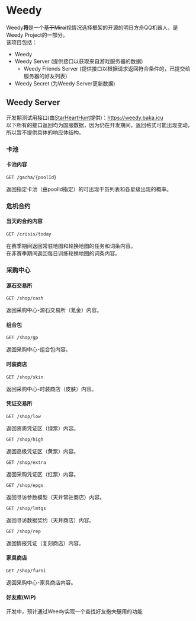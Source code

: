 # Weedy
Weedy**将**是一个~~基于Mirai~~视情况选择框架的开源的明日方舟QQ机器人，是Weedy Project的一部分。  
该项目包括：  
- Weedy 
- Weedy Server (提供接口以获取来自游戏服务器的数据)
    - Weedy Friends Server (提供接口以根据请求返回符合条件的，已提交给服务器的好友列表)
- Weedy Secret (为Weedy Server更新数据)

## Weedy Server
开发期测试用接口(由[StarHeartHunt](https://github.com/StarHeartHunt)提供)：https://weedy.baka.icu  
以下所有的接口返回均为国服数据，因为仍在开发期间，返回格式可能出现变动，所以暂不提供具体的响应体结构。

### 卡池
#### 卡池内容
```
GET /gacha/{poolId}
```
返回指定卡池（由poolId指定）的可出现干员列表和各星级出现的概率。

### 危机合约
#### 当天的合约内容
```
GET /crisis/today
```
在赛季期间返回常驻地图和轮换地图的任务和词条内容。  
在非赛季期间返回每日训练轮换地图的词条内容。

### 采购中心
#### 源石交易所
```
GET /shop/cash
```
返回采购中心-源石交易所（氪金）内容。  
#### 组合包
```
GET /shop/gp
```
返回采购中心-组合包内容。  
#### 时装商店
```
GET /shop/skin
```
返回采购中心-时装商店（皮肤）内容。  
#### 凭证交易所
```
GET /shop/low
```
返回资质凭证区（绿票）内容。  
```
GET /shop/high
```
返回高级凭证区（黄票）内容。  
```
GET /shop/extra
```
返回采购凭证区（红票）内容。  
```
GET /shop/epgs
```
返回寻访参数模型（天井常驻商店）内容。  
```
GET /shop/lmtgs
```
返回寻访数据契约（天井商店）内容。  
```
GET /shop/rep
```
返回情报凭证（复刻商店）内容。  
#### 家具商店
```
GET /shop/furni
```
返回采购中心-家具商店内容。  
#### 好友库(WIP)
开发中，预计通过Weedy实现一个查找好友~~抱大腿~~用的功能
